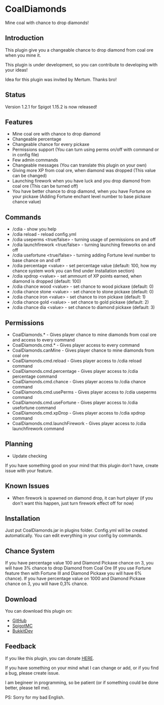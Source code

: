 # CoalDiamonds

Mine coal with chance to drop diamonds!

## Introduction

This plugin give you a changeable chance to drop diamond from coal ore when you mine it.

This plugin is under development, so you can contribute to developing with your ideas!

Idea for this plugin was invited by Mertum. Thanks bro!

## Status

Version 1.2.1 for Spigot 1.15.2 is now released!

## Features

* Mine coal ore with chance to drop diamond
* Changeable percentage
* Changeable chance for every pickaxe
* Permissions support (You can turn using perms on/off with command or in config file)
* Few admin commands
* Changeable messages (You can translate this plugin on your own)
* Giving more XP from coal ore, when diamond was dropped (This value can be changed)
* Launching firework when you have luck and you drop diamond from coal ore (This can be turned off)
* You have better chance to drop diamond, when you have Fortune on your pickaxe (Adding Fortune enchant level number to base pickaxe chance value)

## Commands

* /cdia - show you help
* /cdia reload - reload config.yml
* /cdia useperms &lt;true/false&gt; - turning usage of permissions on and off
* /cdia launchfirework &lt;true/false&gt; - turning launching fireworks on and off
* /cdia usefortune &lt;true/false&gt; - turning adding Fortune level number to base chance on and off
* /cdia percentage &lt;value&gt; - set percentage value (default: 100, how my chance system work you can find under Installation section)
* /cdia xpdrop &lt;value&gt; - set ammount of XP points earned, when diamond is dropped (default: 100)
* /cdia chance wood &lt;value&gt; - set chance to wood pickaxe (default: 0)
* /cdia chance stone &lt;value&gt; - set chance to stone pickaxe (default: 0)
* /cdia chance iron &lt;value&gt; - set chance to iron pickaxe (default: 1)
* /cdia chance gold &lt;value&gt; - set chance to gold pickaxe (default: 2)
* /cdia chance dia &lt;value&gt; - set chance to diamond pickaxe (default: 3)

## Permissions

* CoalDiamonds.* - Gives player chance to mine diamonds from coal ore and access to every command
* CoalDiamonds.cmd.* - Gives player access to every command
* CoalDiamonds.canMine - Gives player chance to mine diamonds from coal ore
* CoalDiamonds.cmd.reload - Gives player access to /cdia reload command
* CoalDiamonds.cmd.percentage - Gives player access to /cdia percentage command
* CoalDiamonds.cmd.chance - Gives player access to /cdia chance command
* CoalDiamonds.cmd.usePerms - Gives player access to /cdia useperms command
* CoalDiamonds.cmd.useFortune - Gives player access to /cdia usefortune command
* CoalDiamonds.cmd.xpDrop - Gives player access to /cdia xpdrop command
* CoalDiamonds.cmd.launchFirework - Gives player access to /cdia launchfirework command

## Planning

* Update checking

If you have something good on your mind that this plugin don't have, create issue with your feature.

## Known Issues

* When firework is spawned on diamond drop, it can hurt player (if you don't want this happen, just turn firework effect off for now)

## Installation

Just put CoalDiamonds.jar in plugins folder. Config.yml will be created automatically. You can edit everything in your config by commands.

## Chance System

If you have percentage value 100 and Diamond Pickaxe chance on 3, you will have 3% chance to drop Diamond from Coal Ore (If you use Fortune feature then with Fortune III and Diamond Pickaxe you will have 6% chance). If you have percentage value on 1000 and Diamond Pickaxe chance on 3, you will have 0,3% chance.

## Download

You can download this plugin on:

* [GitHub](https://github.com/KuCZik/CoalDiamonds/releases "GitHub")
* [SpigotMC](https://www.spigotmc.org/resources/coaldiamonds.77504/ "SpigotMC")
* [BukkitDev](https://dev.bukkit.org/projects/coaldiamonds "BukkitDev")

## Feedback

If you like this plugin, you can donate [HERE](https://paypal.me/KuCZik "Donate").

If you have something on your mind what I can change or add, or if you find a bug, please create issue.

I am begineer in programming, so be patient (or if something could be done better, please tell me).

PS: Sorry for my bad English.